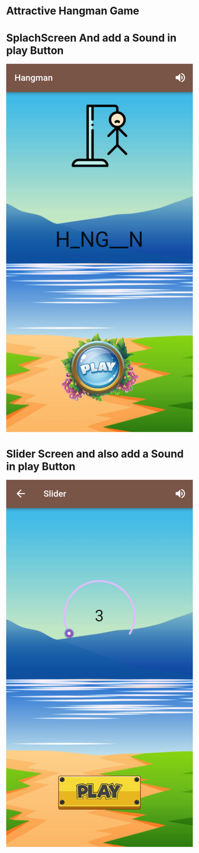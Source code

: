 # Attractive Hangman Game 
# SplachScreen And add a Sound in play Button 

<img src="https://github.com/naeem92/MobileApplication/blob/main/hm_naeem/SS/SplachScreen.png">

# Slider Screen and also add a Sound in play Button 

<img src="https://github.com/naeem92/MobileApplication/blob/main/hm_naeem/SS/Slider.png">



